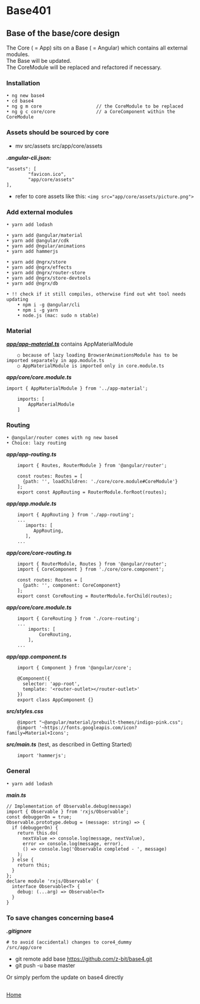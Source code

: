 # Base401 
## Base of the base/core design

The Core ( = App) sits on a Base ( = Angular) which contains all external modules.<br>
The Base will be updated.<br>
The CoreModule will be replaced and refactored if necessary.

### Installation
	• ng new base4
	• cd base4
	• ng g m core                    // the CoreModule to be replaced
	• ng g c core/core               // a CoreComponent within the CoreModule 
	
### Assets should be sourced by core
* mv src/assets src/app/core/assets

***.angular-cli.json:***
    
    "assets": [
            "favicon.ico",
            "app/core/assets"
    ],
* refer to core assets like this:  ```<img src="app/core/assets/picture.png">```	
### Add external modules
	• yarn add lodash
	
	• yarn add @angular/material
	• yarn add @angular/cdk
	• yarn add @ngular/animations
	• yarn add hammerjs
	
	• yarn add @ngrx/store
	• yarn add @ngrx/effects
	• yarn add @ngrx/router-store 
	• yarn add @ngrx/store-devtools  
	• yarn add @ngrx/db
	
	• !! check if it still compiles, otherwise find out wht tool needs updating
	    • npm i -g @angular/cli
	    • npm i -g yarn
	    • node.js (mac: sudo n stable)
	    
### Material
	
	
[***app/app-material.ts***](./app-material.ts) contains AppMaterialModule

		○ because of lazy loading BrowserAnimationsModule has to be imported separately in app.module.ts 
		○ AppMaterialModule is imported only in core.module.ts
		
***app/core/core.module.ts***
    
    import { AppMaterialModule } from '../app-material';
    
        imports: [
            AppMaterialModule
        ]
    
### Routing
	• @angular/router comes with ng new base4
	• Choice: lazy routing
	
***app/app-routing.ts***

		import { Routes, RouterModule } from '@angular/router';
		
		const routes: Routes = [
		  {path: '', loadChildren: './core/core.module#CoreModule'}
		];
		export const AppRouting = RouterModule.forRoot(routes);
	
***app/app.module.ts***

		import { AppRouting } from './app-routing';
		...
		   imports: [
		      AppRouting,
		   ],
		...
		
***app/core/core-routing.ts***

		import { RouterModule, Routes } from '@angular/router';
		import { CoreComponent } from './core/core.component';
		
		const routes: Routes = [
		  {path: '', component: CoreComponent}
		];
		export const CoreRouting = RouterModule.forChild(routes);
	
***app/core/core.module.ts***

		import { CoreRouting } from './core-routing';
		...
		    imports: [
		        CoreRouting,
		    ],
		...
		
***app/app.component.ts***

		import { Component } from '@angular/core';
		
		@Component({
		  selector: 'app-root',
		  template: '<router-outlet></router-outlet>'
		})
		export class AppComponent {}
		

***src/styles.css***

		@import "~@angular/material/prebuilt-themes/indigo-pink.css";
		@import '~https://fonts.googleapis.com/icon?family=Material+Icons';
		
***src/main.ts*** (test, as described in Getting Started)

		import 'hammerjs';

### General

	• yarn add lodash

***main.ts***

    // Implementation of Observable.debug(message)
    import { Observable } from 'rxjs/Observable';
    const debuggerOn = true;
    Observable.prototype.debug = (message: string) => {
      if (debuggerOn) {
        return this.do(
          nextValue => console.log(message, nextValue),
          error => console.log(message, error),
          () => console.log('Observable completed - ', message)
        );
      } else {
        return this;
      }
    };
    declare module 'rxjs/Observable' {
      interface Observable<T> {
        debug: (...arg) => Observable<T>
      }
    }

### To save changes concerning base4 
    
***.gitignore***

    # to avoid (accidental) changes to core4_dummy
    /src/app/core

* git remote add base https://github.com/z-bit/base4.git
* git push -u base master

Or simply perfom the update on base4 directly

##
[Home](../README.md)